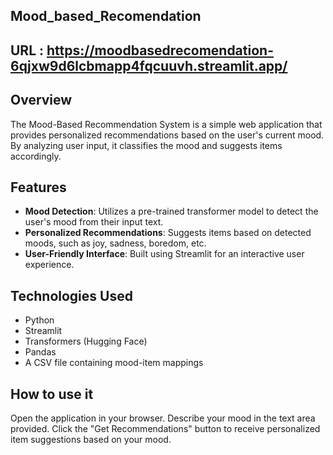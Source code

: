 ## Mood_based_Recomendation


## URL : https://moodbasedrecomendation-6qjxw9d6lcbmapp4fqcuuvh.streamlit.app/



## Overview
The Mood-Based Recommendation System is a simple web application that provides personalized recommendations based on the user's current mood. By analyzing user input, it classifies the mood and suggests items accordingly.

## Features
- **Mood Detection**: Utilizes a pre-trained transformer model to detect the user's mood from their input text.
- **Personalized Recommendations**: Suggests items based on detected moods, such as joy, sadness, boredom, etc.
- **User-Friendly Interface**: Built using Streamlit for an interactive user experience.

## Technologies Used
- Python
- Streamlit
- Transformers (Hugging Face)
- Pandas
- A CSV file containing mood-item mappings


## How to use it
Open the application in your browser.
Describe your mood in the text area provided.
Click the "Get Recommendations" button to receive personalized item suggestions based on your mood.
